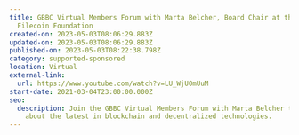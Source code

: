 ```yaml
---
title: GBBC Virtual Members Forum with Marta Belcher, Board Chair at the
  Filecoin Foundation
created-on: 2023-05-03T08:06:29.883Z
updated-on: 2023-05-03T08:06:29.883Z
published-on: 2023-05-03T08:22:38.798Z
category: supported-sponsored
location: Virtual
external-link:
  url: https://www.youtube.com/watch?v=LU_WjU0mUuM
start-date: 2021-03-04T23:00:00.000Z
seo:
  description: Join the GBBC Virtual Members Forum with Marta Belcher to learn
    about the latest in blockchain and decentralized technologies.
---
```

